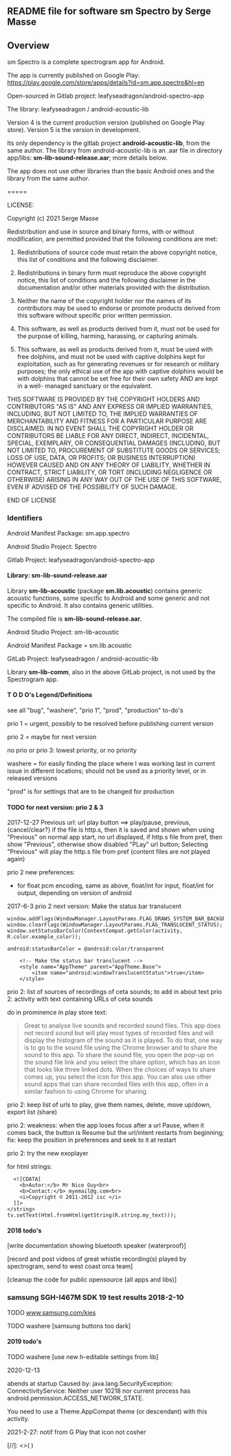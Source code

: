 ## README file for software sm Spectro by Serge Masse ##

## Overview ##
sm Spectro is a complete spectrogram app for Android.

The app is currently published on Google Play: 
https://play.google.com/store/apps/details?id=sm.app.spectro&hl=en

Open-sourced in Gitlab project: leafyseadragon/android-spectro-app

The library: leafyseadragon / android-acoustic-lib

Version 4 is the current production version (published on Google Play store). 
Version 5 is the version in development.

Its only dependency is the gitlab project **android-acoustic-lib**, 
from the same author. The library from android-acoustic-lib is an 
.aar file in directory app/libs: **sm-lib-sound-release.aar**; more details below.

The app does not use other libraries than 
the basic Android ones and the library from the same author.

=====

LICENSE:

Copyright (c) 2021 Serge Masse

Redistribution and use in source and binary forms, with or without modification, are permitted
provided that the following conditions are met:

1. Redistributions of source code must retain the above copyright notice, this list of conditions
and the following disclaimer.

2. Redistributions in binary form must reproduce the above copyright notice, this list of
conditions and the following disclaimer in the documentation and/or other materials
provided with the distribution.

3. Neither the name of the copyright holder nor the names of its contributors may be used
to endorse or promote products derived from this software without specific prior written
permission.

4. This software, as well as products derived from it, must not be used for the purpose of
killing, harming, harassing, or capturing animals.

5. This software, as well as products derived from it, must be used with free dolphins, and
must not be used with captive dolphins kept for exploitation, such as for generating revenues
or for research or military purposes; the only ethical use of the app with captive dolphins
would be with dolphins that cannot be set free for their own safety AND are kept in a well-
managed sanctuary or the equivalent.

THIS SOFTWARE IS PROVIDED BY THE COPYRIGHT HOLDERS AND CONTRIBUTORS "AS IS"
AND ANY EXPRESS OR IMPLIED WARRANTIES, INCLUDING, BUT NOT LIMITED TO, THE IMPLIED
WARRANTIES OF MERCHANTABILITY AND FITNESS FOR A PARTICULAR PURPOSE ARE DISCLAIMED.
IN NO EVENT SHALL THE COPYRIGHT HOLDER OR CONTRIBUTORS BE LIABLE FOR ANY DIRECT,
INDIRECT, INCIDENTAL, SPECIAL, EXEMPLARY, OR CONSEQUENTIAL DAMAGES (INCLUDING,
BUT NOT LIMITED TO, PROCUREMENT OF SUBSTITUTE GOODS OR SERVICES; LOSS OF USE,
DATA, OR PROFITS; OR BUSINESS INTERRUPTION) HOWEVER CAUSED AND ON ANY
THEORY OF LIABILITY, WHETHER IN CONTRACT, STRICT LIABILITY, OR TORT
(INCLUDING NEGLIGENCE OR OTHERWISE) ARISING IN ANY WAY OUT OF THE USE OF
THIS SOFTWARE, EVEN IF ADVISED OF THE POSSIBILITY OF SUCH DAMAGE.


END OF LICENSE

### Identifiers ###

Android Manifest Package: sm.app.spectro 

Android Studio Project: Spectro

Gitlab Project: leafyseadragon/android-spectro-app

<!-- git remote add origin git@gitlab.com:leafyseadragon/android-spectro-app.git -->


#### Library: sm-lib-sound-release.aar ####

Library **sm-lib-acoustic** (package **sm.lib.acoustic**) 
contains generic acoustic functions, 
some specific to Android and some generic and not specific to Android. 
It also contains generic utilities.

The compiled file is **sm-lib-sound-release.aar**.

Android Studio Project: sm-lib-acoustic

Android Manifest Package = sm.lib.acoustic

GitLab Project: leafyseadragon / android-acoustic-lib

Library **sm-lib-comm**, also in the above GitLab project, is not used by the Spectrogram app.

<!--
#### DRAFT TEXT FOR PLAY STORE LISTING ####

See the sounds surrounding you:
- appreciate the visual structural beauty of bird songs
- detect sounds that you cannot hear
- evaluate the sound quality of your immediate environment
- locate anomalous sound sources in your house or at work
- get an idea of the quality of your hearing and may help you decide to get a medical hearing test

This app will also
- play a remote media file (e.g., a wav file) of killer whale vocalizations, for example, or the pre-recorded vocalizations from your cat or dog
- test the audio capabilities of your Android device and present the results in a text form
- select the best sampling rate supported by your device

Using the built-in feature of your Android device, you can take screen shots of the spectrogram and share them via email or messenger apps.
    The app does not include special features for doing this; just use the normal functions of your device.

External microphones may be compatible with your device, for example, via a USB connector or the audio jack.
    The app does not have special features for external mic's and you're on your own for determining if a microphone is compatible or not.
    Future versions may have special functions for testing external mic's.
    We do not recommend microphones that use Bluetooth at this time due to the inherent limitations of the current Bluetooth technology for audio input.

This app does not record sound.

This app automatically adapts itself to the best sampling rate supported by your device.
Some current Android devices can perform sampling of sounds at 96,000 samples per second, with a relatively narrow latency (maybe 1/2 second);
    this latency is the delay between the actual sounds and the availability of the numeric samples to the application.
    Only Android Marshmallow (i.e., version 6, API level 23), and later versions, do support 96,000 samples per second.
    This app supports 96,000 samples per second. It analyzes sounds 40 times per second. It uses 1024 samples for each analysis (using FFT).
-->


#### T O D O's Legend/Definitions ####

see all "bug", "washere", "prio 1", "prod", "production" to-do's

prio 1 = urgent, possibly to be resolved before publishing current version

prio 2 = maybe for next version

no prio or prio 3: lowest priority, or no priority

washere = for easily finding the place where I was working last in current issue 
in different locations; should not be used as a priority level, or in released versions

"prod" is for settings that are to be changed for production



#### TODO for next version: prio 2 & 3 ####

2017-12-27 
Previous url: url play button ==> play/pause, previous, {cancel/clear?}
if the file is http.s, then it is saved and shown when using "Previous"
on normal app start, no url displayed, 
if http.s file from pref, then show "Previous", 
otherwise show disabled "PLay" url button;
Selecting "Previous" will play the http.s file from pref
(content files are not played again)

prio 2 new preferences:
- for float pcm encoding, same as above, float/int for input, float/int for output, depending on version of android


2017-6-3 prio 2 next version: Make the status bar translucent

```Window window = activity.getWindow();
window.addFlags(WindowManager.LayoutParams.FLAG_DRAWS_SYSTEM_BAR_BACKGROUNDS);
window.clearFlags(WindowManager.LayoutParams.FLAG_TRANSLUCENT_STATUS);
window.setStatusBarColor(ContextCompat.getColor(activity, R.color.example_color));

android:statusBarColor = @android:color/transparent

    <!-- Make the status bar translucent -->
    <style name="AppTheme" parent="AppTheme.Base">
        <item name="android:windowTranslucentStatus">true</item>
    </style>
```

prio 2: list of sources of recordings of ceta sounds; to add in about text
prio 2: activity with text containing URLs of ceta sounds

do in prominence in play store text:

>Great to analyse live sounds and recorded sound files.
This app does not record sound but will play most types of recorded files and will display the histogram of the sound as it is played.
To do that, one way is to go to the sound file using the Chrome browser and to share the sound to this app.
To share the sound file, you open the pop-up on the sound file link and you select the share option, which has an icon that looks like three linked dots.
When the choices of ways to share comes up, you select the icon for this app.
You can also use other sound apps that can share recorded files with this app, often in a similar fashion to using Chrome for sharing.

 
prio 2: keep list of urls to play, give them names, delete, move up/down, export list (share)

prio 2: weakness: when the app loses focus after a url Pause, when it comes back, the button is Resume 
but the url/intent restarts from beginning; fix: keep the position in preferences and seek to it at restart

prio 2: try the new exoplayer

for html strings: 
```<string name="my_text">
  <![CDATA[
    <b>Autor:</b> Mr Nice Guy<br>
    <b>Contact:</b> myemail@g.com<br>
    <i>Copyright © 2011-2012 isc </i>
  ]]>
</string>
tv.setText(Html.fromHtml(getString(R.string.my_text)));
```

#### 2018 todo's ####

[write documentation showing bluetooth speaker (waterproof)]

[record and post videos of great whistle recording(s) played by spectrogram, send to west coast orca team]

[cleanup the code for public opensource (all apps and libs)]

### samsung SGH-I467M SDK 19 test results 2018-2-10 ###

TODO www.samsung.com/kies

TODO washere [samsung buttons too dark]


#### 2019 todo's ####

TODO washere [use new h-editable settings from lib]


2020-12-13

abends at startup
Caused by: java.lang.SecurityException: ConnectivityService:
Neither user 10218 nor current process has android.permission.ACCESS_NETWORK_STATE.


You need to use a Theme.AppCompat theme (or descendant) with this activity.


2021-2-27:
notif from G Play that icon not cosher

[//]: <>(
)